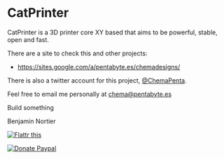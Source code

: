 # CatPrinter

CatPrinter is a 3D printer core XY based that aims to be powerful, stable, open and fast.

There are a site to check this and other projects:

 * https://sites.google.com/a/pentabyte.es/chemadesigns/

There is also a twitter account for this project, [@ChemaPenta](http://www.twitter.com/ChemaPenta).

Feel free to email me personally at chema@pentabyte.es

Build something

Benjamin Nortier

[![Flattr this][2]][1]

[1]: http://flattr.com/thing/1403970/Chema-open-designs
[2]: http://api.flattr.com/button/button-static-50x60.png

[![Donate Paypal][2]][1]

[1]: https://www.paypal.com/cgi-bin/webscr?cmd=_s-xclick&hosted_button_id=PFJK5YHDT7BUC
[2]: https://www.paypalobjects.com/es_ES/i/scr/pixel.gif

